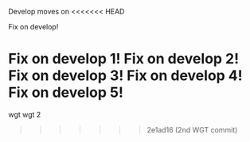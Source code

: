 Develop moves on
<<<<<<< HEAD

Fix on develop!

Fix on develop 1!
Fix on develop 2!
Fix on develop 3!
Fix on develop 4!
Fix on develop 5!
=======
wgt
wgt 2
>>>>>>> 2e1ad16 (2nd WGT commit)
